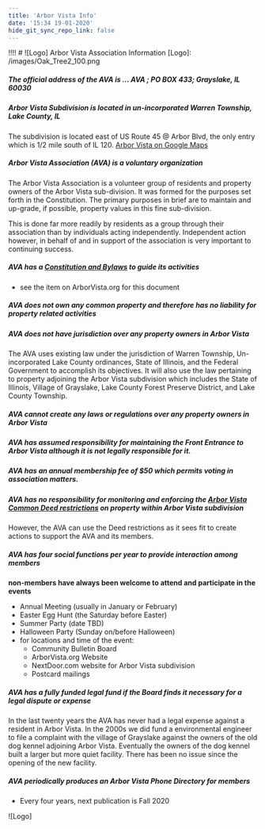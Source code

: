 ```yaml
---
title: 'Arbor Vista Info'
date: '15:34 19-01-2020'
hide_git_sync_repo_link: false
---
```


!!!! # ![Logo] Arbor Vista Association Information
[Logo]: /images/Oak_Tree2_100.png

##### The official address of the AVA is ... **AVA ; PO BOX 433; Grayslake, IL 60030**

##### Arbor Vista Subdivision is located in un-incorporated Warren Township, Lake County, IL

The subdivision is located east of US Route 45 @ Arbor Blvd, the only entry which is 1/2 mile south of IL 120. [Arbor Vista on Google Maps](https://www.google.com/maps/@42.3315518,-87.9990561,836m/data=!3m1!1e3)

##### Arbor Vista Association (AVA) is a voluntary organization

The Arbor Vista Association is a volunteer group of residents and property owners of the Arbor Vista sub-division. It was formed for the purposes set forth in the Constitution. The primary purposes in brief are to maintain and up-grade, if possible, property values in this fine sub-division.

This is done far more readily by residents as a group through their association than by individuals acting independently. Independent action however, in behalf of and in support of the association is very important to continuing success.

##### AVA has a [Constitution and Bylaws](https://arborvista.org/docs/constitution) to guide its activities
  
- see the item on ArborVista.org for this document

##### AVA does not own any common property and therefore has no liability for property related activities

##### AVA does not have jurisdiction over any property owners in Arbor Vista

The AVA uses existing law under the jurisdiction of Warren Township, Un-incorporated Lake County ordinances, State of Illinois, and the Federal Government to accomplish its objectives.  It will also use the law pertaining to property adjoining the Arbor Vista subdivision which includes the State of Illinois, Village of Grayslake, Lake County Forest Preserve District, and Lake County Township.

##### AVA cannot create any laws or regulations over any property owners in Arbor Vista

##### AVA has assumed responsibility for maintaining the Front Entrance to Arbor Vista although it is not legally responsible for it.

##### AVA has an annual membership fee of $50 which permits voting in association matters.

##### AVA has no responsibility for monitoring and enforcing the [Arbor Vista Common Deed restrictions](https://files.arborvista.org/docs/AVA_Deed_1.pdf) on property within Arbor Vista subdivision

However, the AVA can use the Deed restrictions as it sees fit to create actions to support the AVA and its members.

##### AVA has four social functions per year to provide interaction among members 

__**non-members have always been welcome to attend and participate in the events**__

- Annual Meeting (usually in January or February)
- Easter Egg Hunt (the Saturday before Easter)
- Summer Party (date TBD)
- Halloween Party (Sunday on/before Halloween)
- for locations and time of the event:
  - Community Bulletin Board
  - ArborVista.org  Website
  - NextDoor.com website for Arbor Vista subdivision
  - Postcard mailings

##### AVA has a fully funded legal fund if the Board finds it necessary for a legal dispute or expense

In the last twenty years the AVA has never had a legal expense against a resident in Arbor Vista. In the 2000s we did fund a environmental engineer to file a complaint with the village of Grayslake against the owners of the old dog kennel adjoining Arbor Vista.   Eventually the owners of the dog kennel built a larger but more quiet facility.  There has been no issue since the opening of the new facility.

##### AVA periodically produces an Arbor Vista Phone Directory for members

- Every four years, next publication is Fall 2020

![Logo]
